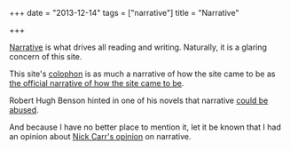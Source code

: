 +++
date = "2013-12-14"
tags = ["narrative"]
title = "Narrative"

+++

[Narrative](/hv-linearity.html) is what drives all reading and
writing. Naturally, it is a glaring concern of this site.

This site's [colophon](/colophon.html) is as much
a narrative of how the site came to be as [the official narrative of how the
site came to be](/on-hyperverses.html).

Robert Hugh Benson hinted in one of his novels that narrative [could be
abused](/newspaper-pessimism.html).

And because I have no better place to mention it, let it be known that I had an opinion about [Nick Carr's
opinion](/carr-tweetform-thesis-3.html) on narrative.
